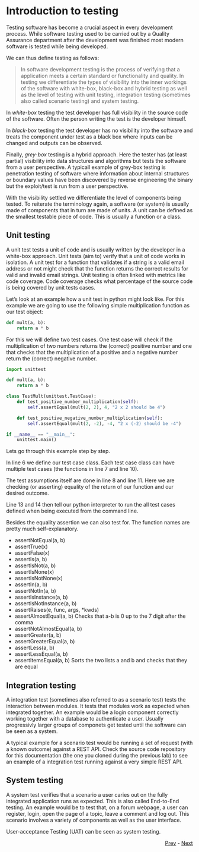 # Introduction to testing

Testing software has become a crucial aspect in every development process. While software testing used to be carried out by a Quality Assurance department after the development was finished most modern software is tested while being developed.

We can thus define testing as follows:

> In software development testing is the process of verifying that a application meets a certain standard or functionality and quality. In testing we differentiate the types of visibility into the inner workings of the software with white-box, black-box and hybrid testing as well as the level of testing with unit testing, integration testing (sometimes also called scenario testing) and system testing.

In *white-box* testing the test developer has full visibility in the source code of the software. Often the person writing the test is the developer himself.

In *black-box* testing the test developer has no visibility into the software and treats the component under test as a black box where inputs can be changed and outputs can be observed.

Finally, *grey-box* testing is a hybrid approach. Here the tester has (at least partial) visibility into data structures and algorithms but tests the software from a user perspective. A typicall example of grey-box testing is penetration testing of software where information about internal structures or boundary values have been discovered by reverse engineering the binary but the exploit/test is run from a user perspective.

With the visibility settled we differentiate the level of components being tested. To reiterate the terminology again, a software (or system) is usually made of components that in turn are made of units. A unit can be defined as the smallest testable piece of code. This is usually a function or a class.

## Unit testing

A unit test tests a unit of code and is usually written by the developer in a white-box approach. Unit tests (aim to) verify that a unit of code works in isolation. A unit test for a function that validates if a string is a valid email address or not might check that the function returns the correct results for valid and invalid email strings. Unit testing is often linked with metrics like code coverage. Code coverage checks what percentage of the source code is being covered by unit tests cases.

Let’s look at an example how a unit test in python might look like. For this example we are going to use the following simple multiplication function as our test object:

```python
def mult(a, b):
    return a * b
```

For this we will define two test cases. One test case will check if the multiplication of two numbers returns the (correct) positive number and one that checks that the multiplication of a positive and a negative number return the (correct) negative number.

```python
import unittest

def mult(a, b):
    return a * b

class TestMult(unittest.TestCase):
    def test_positive_number_multiplication(self):
        self.assertEqual(mult(2, 2), 4, "2 x 2 should be 4")

    def test_positive_negative_number_multiplication(self):
        self.assertEqual(mult(2, -2), -4, "2 x (-2) should be -4")

if __name__ == "__main__":
    unittest.main()
```

Lets go through this example step by step.

In line 6 we define our test case class. Each test case class can have multiple test cases (the functions in line 7 and line 10).

The test assumptions itself are done in line 8 and line 11. Here we are checking (or asserting) equality of the return of our function and our desired outcome.

Line 13 and 14 then tell our python interpreter to run the all test cases defined when being executed from the command line.

Besides the equality assertion we can also test for. The function names are pretty much self-explanatory.


* assertNotEqual(a, b)
* assertTrue(x)
* assertFalse(x)
* assertIs(a, b)
* assertIsNot(a, b)
* assertIsNone(x)
* assertIsNotNone(x)
* assertIn(a, b)
* assertNotIn(a, b)
* assertIsInstance(a, b)
* assertIsNotInstance(a, b)
* assertRaises(e, func, args, *kwds)
* assertAlmostEqual(a, b) Checks that a-b is 0 up to the 7 digit after the comma
* assertNotAlmostEqual(a, b)
* assertGreater(a, b)
* assertGreaterEqual(a, b)
* assertLess(a, b)
* assertLessEqual(a, b)
* assertItemsEqual(a, b) Sorts the two lists a and b and checks that they are equal


## Integration testing

A integration test (sometimes also referred to as a scenario test) tests the interaction between modules. It tests that modules work as expected when integrated together. An example would be a login component correctly working together with a database to authenticate a user. Usually progressivly larger groups of componets get tested until the software can be seen as a system.

A typical example for a scenario test would be running a set of request (with a known outcome) against a REST API. Check the source code repository for this documentation (the one you cloned during the previous lab) to see an example of a integration test running against a very simple REST API.

## System testing

A system test verifies that a scenario a user caries out on the fully integrated application runs as expected. This is also called End-to-End testing. An example would be to test that, on a forum webpage, a user can register, login, open the page of a topic, leave a comment and log out. This scenario involves a variety of components as well as the user interface.

User-acceptance Testing (UAT) can be seen as system testing.

<div align="right">
   
   [Prev](05_deploy-to-k8s.md) - [Next](07_write-test.md)
</div>

